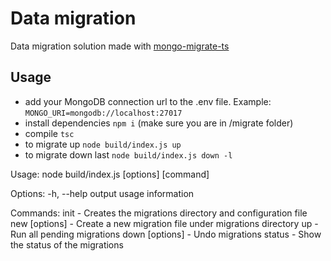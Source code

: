 # Data migration

Data migration solution made with [mongo-migrate-ts](https://www.npmjs.com/package/mongo-migrate-ts)

## Usage

- add your MongoDB connection url to the .env file. Example: `MONGO_URI=mongodb://localhost:27017`
- install dependencies `npm i` (make sure you are in /migrate folder)
- compile `tsc`
- to migrate up `node build/index.js up`
- to migrate down last `node build/index.js down -l`

Usage: node build/index.js [options] [command]

Options:
-h, --help output usage information

Commands:
init - Creates the migrations directory and configuration file
new [options] - Create a new migration file under migrations directory
up - Run all pending migrations
down [options] - Undo migrations
status - Show the status of the migrations
